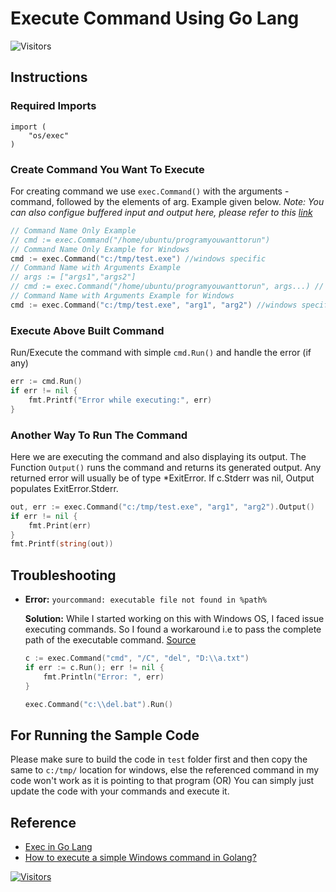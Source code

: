 # Execute Command Using Go Lang

![Visitors](https://api.visitorbadge.io/api/visitors?path=aasisodiya.go.golang-execute-commands&labelColor=%23ffa500&countColor=%23263759&labelStyle=upper)

## Instructions

### Required Imports

```golang
import (
    "os/exec"
)
```

### Create Command You Want To Execute

For creating command we use `exec.Command()` with the arguments - command, followed by the elements of arg. Example given below. *Note: You can also configue buffered input and output here, please refer to this [link](https://golang.org/pkg/os/exec/)*

```go
// Command Name Only Example
// cmd := exec.Command("/home/ubuntu/programyouwanttorun")
// Command Name Only Example for Windows
cmd := exec.Command("c:/tmp/test.exe") //windows specific
// Command Name with Arguments Example
// args := ["args1","args2"]
// cmd := exec.Command("/home/ubuntu/programyouwanttorun", args...) // if arguments are needed
// Command Name with Arguments Example for Windows
cmd := exec.Command("c:/tmp/test.exe", "arg1", "arg2") //windows specific but with arguments
```

### Execute Above Built Command

Run/Execute the command with simple `cmd.Run()` and handle the error (if any)

```go
err := cmd.Run()
if err != nil {
    fmt.Printf("Error while executing:", err)
}
```

### Another Way To Run The Command

Here we are executing the command and also displaying its output. The Function `Output()` runs the command and returns its generated output. Any returned error will usually be of type *ExitError. If c.Stderr was nil, Output populates ExitError.Stderr.

```go
out, err := exec.Command("c:/tmp/test.exe", "arg1", "arg2").Output()
if err != nil {
    fmt.Print(err)
}
fmt.Printf(string(out))
```

## Troubleshooting

- **Error:** `yourcommand: executable file not found in %path%` 

    **Solution:** While I started working on this with Windows OS, I faced issue executing commands. So I found a workaround i.e to pass the complete path of the executable command. [Source](https://stackoverflow.com/questions/13008255/how-to-execute-a-simple-windows-command-in-golang)

    ```go
    c := exec.Command("cmd", "/C", "del", "D:\\a.txt")
    if err := c.Run(); err != nil {
        fmt.Println("Error: ", err)
    }
    ```

    ```go
    exec.Command("c:\\del.bat").Run()
    ```

## For Running the Sample Code

Please make sure to build the code in `test` folder first and then copy the same to `c:/tmp/` location for windows, else the referenced command in my code won't work as it is pointing to that program (OR) You can simply just update the code with your commands and execute it.

## Reference

- [Exec in Go Lang](https://golang.org/pkg/os/exec/)
- [How to execute a simple Windows command in Golang?](https://stackoverflow.com/questions/13008255/how-to-execute-a-simple-windows-command-in-golang)

[![Visitors](https://api.visitorbadge.io/api/visitors?path=aasisodiya.go&labelColor=%23ffa500&countColor=%23263759&labelStyle=upper)](https://visitorbadge.io/status?path=aasisodiya.go)
